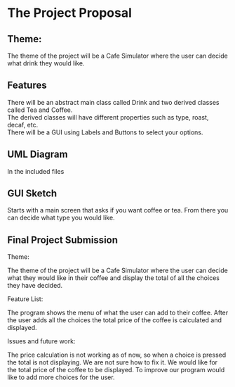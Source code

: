 # The Project Proposal
## Theme:
The theme of the project will be a Cafe Simulator where the user can decide what drink they would like.

## Features
There will be an abstract main class called Drink and two derived classes called Tea and Coffee.</br>
The derived classes will have different properties such as type, roast, decaf, etc. </br>
There will be a GUI using Labels and Buttons to select your options.

## UML Diagram
In the included files

## GUI Sketch
Starts with a main screen that asks if you want coffee or tea. From there you can decide what type you would like.

## Final Project Submission
Theme:

The theme of the project will be a Cafe Simulator where the user can decide what they would like in their coffee and display the total of all the choices they have decided.

Feature List:

The program shows the menu of what the user can add to their coffee. After the user adds all the choices the total price of the coffee is calculated and displayed.

Issues and future work:

The price calculation is not working as of now, so when a choice is pressed the total is not displaying. We are not sure how to fix it. We would like for the total price of the coffee to be displayed. To improve our program would like to add more choices for the user.
